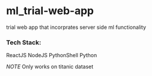 # ml_trial-web-app
trial web app that incorprates server side ml functionality
### Tech Stack:
ReactJS
NodeJS
PythonShell
Python

*NOTE*
Only works on titanic dataset
